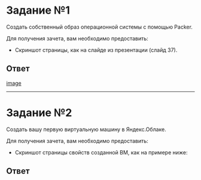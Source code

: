 # Задание №1

Создать собственный образ операционной системы с помощью Packer.<br>

Для получения зачета, вам необходимо предоставить:<br>

- Скриншот страницы, как на слайде из презентации (слайд 37).<br>

## Ответ

[image](https://github.com/davlyatov-ts/virt-4/blob/master/image.png)<br>

______________________________________________

# Задание №2

Создать вашу первую виртуальную машину в Яндекс.Облаке.<br>

Для получения зачета, вам необходимо предоставить:<br>

- Скриншот страницы свойств созданной ВМ, как на примере ниже:<br>

## Ответ


